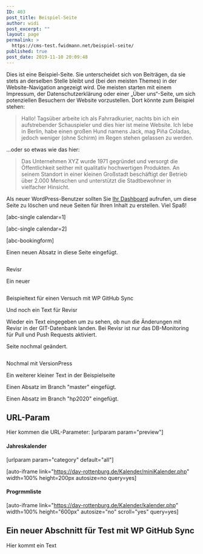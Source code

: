 ```yaml
---
ID: 403
post_title: Beispiel-Seite
author: widi
post_excerpt: ""
layout: page
permalink: >
  https://cms-test.fwidmann.net/beispiel-seite/
published: true
post_date: 2019-11-10 20:09:48
---
```

<!-- wp:paragraph -->
<p>Dies ist eine Beispiel-Seite. Sie unterscheidet sich von Beiträgen, da sie stets an derselben Stelle bleibt und (bei den meisten Themes) in der Website-Navigation angezeigt wird. Die meisten starten mit einem Impressum, der Datenschutzerklärung oder einer „Über uns“-Seite, um sich potenziellen Besuchern der Website vorzustellen. Dort könnte zum Beispiel stehen:</p>
<!-- /wp:paragraph -->

<!-- wp:quote -->
<blockquote class="wp-block-quote"><p>Hallo! Tagsüber arbeite ich als Fahrradkurier, nachts bin ich ein aufstrebender Schauspieler und dies hier ist meine Website. Ich lebe in Berlin, habe einen großen Hund namens Jack, mag Piña Coladas, jedoch weniger (ohne Schirm) im Regen stehen gelassen zu werden.</p></blockquote>
<!-- /wp:quote -->

<!-- wp:paragraph -->
<p>...oder so etwas wie das hier:</p>
<!-- /wp:paragraph -->

<!-- wp:quote -->
<blockquote class="wp-block-quote"><p>Das Unternehmen XYZ wurde 1971 gegründet und versorgt die Öffentlichkeit seither mit qualitativ hochwertigen Produkten. An seinem Standort in einer kleinen Großstadt beschäftigt der Betrieb über 2.000 Menschen und unterstützt die Stadtbewohner in vielfacher Hinsicht.</p></blockquote>
<!-- /wp:quote -->

<!-- wp:paragraph -->
<p>Als neuer WordPress-Benutzer sollten Sie <a href="http://cms-test.fwidmann.net/wp-admin/">Ihr Dashboard</a> aufrufen, um diese Seite zu löschen und neue Seiten für Ihren Inhalt zu erstellen. Viel Spaß!</p>
<!-- /wp:paragraph -->

<!-- wp:shortcode -->
[abc-single calendar=1]
<!-- /wp:shortcode -->

<!-- wp:shortcode -->
[abc-single calendar=2]
<!-- /wp:shortcode -->

<!-- wp:shortcode -->
[abc-bookingform]
<!-- /wp:shortcode -->

<!-- wp:paragraph -->
<p>Einen neuen Absatz in diese Seite eingefügt.</p>
<!-- /wp:paragraph -->

<!-- wp:media-text {"mediaPosition":"right","mediaId":296,"mediaLink":"https://cms-test.fwidmann.net/beispiel-seite/traumhaus1/","mediaType":"image"} -->
<div class="wp-block-media-text alignwide has-media-on-the-right is-stacked-on-mobile"><figure class="wp-block-media-text__media"><img src="https://cms-test.fwidmann.net/wp-content/uploads/2020/11/Traumhaus1.jpg" alt="" class="wp-image-296"/></figure><div class="wp-block-media-text__content"><!-- wp:paragraph {"placeholder":"Inhalt…","fontSize":"large"} -->
<p class="has-large-font-size">Revisr</p>
<!-- /wp:paragraph --></div></div>
<!-- /wp:media-text -->

<!-- wp:paragraph -->
<p>Ein neuer </p>
<!-- /wp:paragraph -->

<!-- wp:media-text {"mediaId":385,"mediaLink":"http://hp2020.fwidmann.net/beispiel-seite/kleinesbild/","linkDestination":"media","mediaType":"image"} -->
<div class="wp-block-media-text alignwide is-stacked-on-mobile"><figure class="wp-block-media-text__media"><a href="https://cms-test.fwidmann.net/wp-content/uploads/2020/11/KleinesBild.png"><img src="http://hp2020.fwidmann.net/wp-content/uploads/2020/11/KleinesBild.png" alt="" class="wp-image-385"/></a></figure><div class="wp-block-media-text__content"><!-- wp:paragraph -->
<p>Beispieltext für einen Versuch mit WP GitHub Sync</p>
<!-- /wp:paragraph --></div></div>
<!-- /wp:media-text -->

<!-- wp:paragraph -->
<p>Und noch ein Text für Revisr</p>
<!-- /wp:paragraph -->

<!-- wp:paragraph -->
<p>Wieder ein Text eingegeben um zu sehen, ob nun die Änderungen mit Revisr in der GIT-Datenbank landen. Bei Revisr ist nur das DB-Monitoring für Pull und Push Requests aktiviert.</p>
<!-- /wp:paragraph -->

<!-- wp:paragraph -->
<p>Seite nochmal geändert.</p>
<!-- /wp:paragraph -->

<!-- wp:media-text {"mediaPosition":"right","mediaId":392,"mediaLink":"http://hp2020.fwidmann.net/beispiel-seite/whatsapp-image-2020-03-17-at-09-32-17/","mediaType":"image"} -->
<div class="wp-block-media-text alignwide has-media-on-the-right is-stacked-on-mobile"><figure class="wp-block-media-text__media"><img src="http://hp2020.fwidmann.net/wp-content/uploads/2020/11/WhatsApp-Image-2020-03-17-at-09.32.17-768x1024.jpeg" alt="" class="wp-image-392"/></figure><div class="wp-block-media-text__content"><!-- wp:paragraph {"placeholder":"Inhalt…","fontSize":"large"} -->
<p class="has-large-font-size">Nochmal mit VersionPress</p>
<!-- /wp:paragraph --></div></div>
<!-- /wp:media-text -->

<!-- wp:paragraph -->
<p>Ein weiterer kleiner Text in der Beispielseite</p>
<!-- /wp:paragraph -->

<!-- wp:paragraph -->
<p>Einen Absatz im Branch "master" eingefügt.</p>
<!-- /wp:paragraph -->

<!-- wp:paragraph -->
<p>Einen Absatz im Branch "hp2020" eingefügt.</p>
<!-- /wp:paragraph -->

<!-- wp:heading -->
<h2>URL-Param</h2>
<!-- /wp:heading -->

<!-- wp:paragraph -->
<p>Hier kommen die URL-Parameter: [urlparam param="preview"]</p>
<!-- /wp:paragraph -->

<!-- wp:heading {"level":4} -->
<h4>Jahreskalender</h4>
<!-- /wp:heading -->

<!-- wp:shortcode -->
[urlparam param="category" default="all"]
<!-- /wp:shortcode -->

<!-- wp:shortcode -->
[auto-iframe link="https://dav-rottenburg.de/Kalender/miniKalender.php" width=100% height=200px autosize=no query=yes]
<!-- /wp:shortcode -->

<!-- wp:heading {"level":4} -->
<h4>Progrmmliste</h4>
<!-- /wp:heading -->

<!-- wp:shortcode -->
[auto-iframe link="https://dav-rottenburg.de/Kalender/kalender.php" width=100% height="600px" autosize="no" scroll="yes" query=yes]
<!-- /wp:shortcode -->

<!-- wp:heading -->
<h2>Ein neuer Abschnitt für Test mit WP GitHub Sync</h2>
<!-- /wp:heading -->

<!-- wp:paragraph -->
<p>Hier kommt ein Text</p>
<!-- /wp:paragraph -->